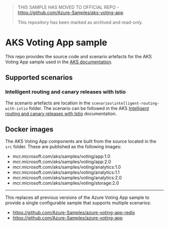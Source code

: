 > THIS SAMPLE HAS MOVED TO OFFICIAL REPO - https://github.com/Azure-Samples/aks-voting-app
>
> This repository has been marked as archived and read-only.

# AKS Voting App sample

This repo provides the source code and scenario artefacts for the AKS Voting App sample used in the [AKS documentation](https://docs.microsoft.com/en-us/azure/aks/).

## Supported scenarios

### Intelligent routing and canary releases with Istio

The scenario artefacts are location in the `scenarios\intelligent-routing-with-istio` folder. The scenario can be followed in the AKS [Intelligent routing and canary releases with Istio](https://docs.microsoft.com/en-us/azure/aks/istio-scenario-routing) documentation.

## Docker images

The AKS Voting App components are built from the source located in the `src` folder. These are published as the following images:

- mcr.microsoft.com/aks/samples/voting/app:1.0
- mcr.microsoft.com/aks/samples/voting/app:2.0
- mcr.microsoft.com/aks/samples/voting/analytics:1.0
- mcr.microsoft.com/aks/samples/voting/analytics:1.1
- mcr.microsoft.com/aks/samples/voting/analytics:2.0
- mcr.microsoft.com/aks/samples/voting/storage:2.0

---

This replaces all previous versions of the Azure Voting App sample to provide a single configurable sample that supports multiple scenarios:

- https://github.com/Azure-Samples/azure-voting-app-redis
- https://github.com/Azure-Samples/azure-voting-app
